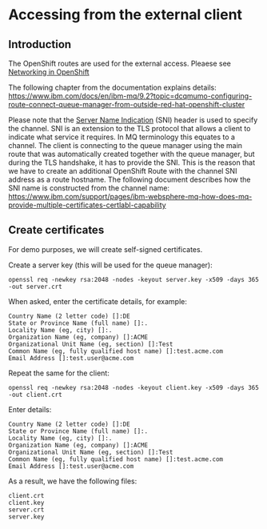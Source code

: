 
# Accessing from the external client


## Introduction

The OpenShift routes are used for the external access. Pleaese see [Networking in OpenShift](../networking-in-openshift)

The following chapter from the documentation explains details: https://www.ibm.com/docs/en/ibm-mq/9.2?topic=dcqmumo-configuring-route-connect-queue-manager-from-outside-red-hat-openshift-cluster

Please note that the [Server Name Indication](https://www.rfc-editor.org/rfc/rfc3546#page-8) (SNI) header is used to specify the channel. SNI is an extension to the TLS protocol that allows a client to indicate what service it requires. In MQ terminology this equates to a channel. The client is connecting to the queue manager using the main route that was automatically created together with the queue manager, but during the TLS handshake, it has to provide the SNI. This is the reason that we have to create an additional OpenShift Route with the channel SNI address as a route hostname. The following document describes how the SNI name is constructed from the channel name: https://www.ibm.com/support/pages/ibm-websphere-mq-how-does-mq-provide-multiple-certificates-certlabl-capability 

## Create certificates

For demo purposes, we will create self-signed certificates.

Create a server key (this will be used for the queue manager):
```
openssl req -newkey rsa:2048 -nodes -keyout server.key -x509 -days 365 -out server.crt
```

When asked, enter the certificate details, for example:
```
Country Name (2 letter code) []:DE
State or Province Name (full name) []:.
Locality Name (eg, city) []:.
Organization Name (eg, company) []:ACME
Organizational Unit Name (eg, section) []:Test
Common Name (eg, fully qualified host name) []:test.acme.com
Email Address []:test.user@acme.com
```

Repeat the same for the client:
```
openssl req -newkey rsa:2048 -nodes -keyout client.key -x509 -days 365 -out client.crt
```

Enter details:
```
Country Name (2 letter code) []:DE
State or Province Name (full name) []:.
Locality Name (eg, city) []:.
Organization Name (eg, company) []:ACME
Organizational Unit Name (eg, section) []:Test
Common Name (eg, fully qualified host name) []:test.acme.com
Email Address []:test.user@acme.com
```

As a result, we have the following files:
```
client.crt
client.key
server.crt
server.key
```

